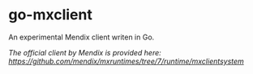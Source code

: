 # go-mxclient

An experimental Mendix client writen in Go.

*The official client by Mendix is provided here: https://github.com/mendix/mxruntimes/tree/7/runtime/mxclientsystem*
